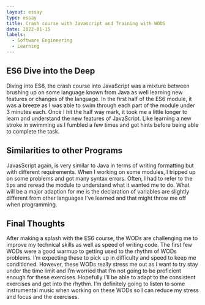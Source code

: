```yaml
---
layout: essay
type: essay
title: Crash course with Javascript and Training with WODS
date: 2022-01-15
labels:
  - Software Engineering
  - Learning
---
```

## ES6 Dive into the Deep
Diving into ES6, the crash course into JavaScript was a mixture between brushing up on some language known from Java as well learning new features or changes of the language. In the first half of the ES6 module, it was a breeze as I was able to swim through each part of the module under 3 minutes each. Once I hit the half way mark, it took me a little longer to learn and understand the new features of JavaScript. Like learning a new stroke in swimming as I fumbled a few times and got hints before being able to complete the task. 
## Similarities to other Programs
JavasScript again, is very similar to Java in terms of writing formatting but with different requirements. When I working on some modules, I tripped up on some problems and got many syntax errors. Often, I had to refer to the tips and reread the module to understand what it wanted me to do. What will be a major adaption for me is the declaration of variables are slightly different from other languages I’ve learned and that might throw me off when programming. 
## Final Thoughts
After making a splash with the ES6 course, the WODs are challenging me to improve my technical skills as well as speed of writing code. The first few WODs were a good warmup to getting used to the rhythm of WODs problems. I’m expecting these to pick up in difficulty and speed to keep me conditioned. However, these WODs really stress me out as I want to try stay under the time limit and I’m worried that I’m not going to be proficient enough for these exercises. Hopefully I’ll be able to adapt to the consistent exercises and get into the rhythm. I’m definitely going to listen to some instrumental music when working on these WODs so I can reduce my stress and focus and the exercises. 
